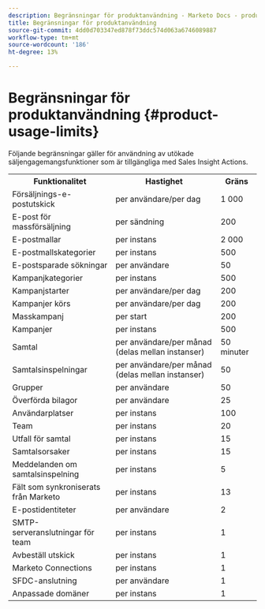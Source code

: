 ```yaml
---
description: Begränsningar för produktanvändning - Marketo Docs - produktdokumentation
title: Begränsningar för produktanvändning
source-git-commit: 4dd0d703347ed878f73ddc574d063a6746089887
workflow-type: tm+mt
source-wordcount: '186'
ht-degree: 13%

---
```


# Begränsningar för produktanvändning {#product-usage-limits}

Följande begränsningar gäller för användning av utökade säljengagemangsfunktioner som är tillgängliga med Sales Insight Actions.

<table>
  <th>Funktionalitet</th>
  <th>Hastighet</th>
  <th>Gräns</th>
 <tr>
  <td>Försäljnings-e-postutskick</td>
  <td>per användare/per dag</td>
  <td>1 000</td>
 </tr>
 <tr>
  <td>E-post för massförsäljning</td>
  <td>per sändning</td>
  <td>200</td>
 </tr>
 <tr>
  <td>E-postmallar</td>
  <td>per instans</td>
  <td>2 000</td>
 </tr>
 <tr>
  <td>E-postmallskategorier</td>
  <td>per instans</td>
  <td>500</td>
 </tr>
 <tr>
  <td>E-postsparade sökningar</td>
  <td>per användare</td>
  <td>50</td>
 </tr>
 <tr>
  <td>Kampanjkategorier</td>
  <td>per instans</td>
  <td>500</td>
 </tr>
 <tr>
  <td>Kampanjstarter</td>
  <td>per användare/per dag</td>
  <td>200</td>
 </tr>
 <tr>
  <td>Kampanjer körs</td>
  <td>per användare/per dag</td>
  <td>200</td>
 </tr>
 <tr>
  <td>Masskampanj</td>
  <td>per start</td>
  <td>200</td>
 </tr>
 <tr>
  <td>Kampanjer</td>
  <td>per instans</td>
  <td>500</td>
 </tr>
  <td>Samtal</td>
  <td>per användare/per månad (delas mellan instanser)</td>
  <td>50 minuter</td>
 </tr>
 <tr>
  <td>Samtalsinspelningar</td>
  <td>per användare/per månad (delas mellan instanser)</td>
  <td>50</td>
 </tr>
 <tr>
  <td>Grupper</td>
  <td>per användare</td>
  <td>50</td>
 </tr>
 <tr>
  <td>Överförda bilagor</td>
  <td>per användare</td>
  <td>25</td>
 </tr>
 <tr>
  <td>Användarplatser</td>
  <td>per instans</td>
  <td>100</td>
 </tr>
 <tr>
  <td>Team</td>
  <td>per instans</td>
  <td>20</td>
 </tr>
 <tr>
  <td>Utfall för samtal</td>
  <td>per instans</td>
  <td>15</td>
 </tr>
 <tr>
  <td>Samtalsorsaker</td>
  <td>per instans</td>
  <td>15</td>
 </tr>
 <tr>
  <td>Meddelanden om samtalsinspelning</td>
  <td>per instans</td>
  <td>5</td>
 </tr>
 <tr>
  <td>Fält som synkroniserats från Marketo</td>
  <td>per instans</td>
  <td>13</td>
 </tr>
  <td>E-postidentiteter</td>
  <td>per användare</td>
  <td>2</td>
 </tr>
 <tr>
  <td>SMTP-serveranslutningar för team</td>
  <td>per instans</td>
  <td>1</td>
 </tr>
 <tr>
  <td>Avbeställ utskick</td>
  <td>per instans</td>
  <td>1</td>
 </tr>
 <tr>
  <td>Marketo Connections</td>
  <td>per instans</td>
  <td>1</td>
 </tr>
 <tr>
  <td>SFDC-anslutning</td>
  <td>per användare</td>
  <td>1</td>
 </tr>
 <tr>
  <td>Anpassade domäner</td>
  <td>per instans</td>
  <td>1</td>
 </tr>
</table>
